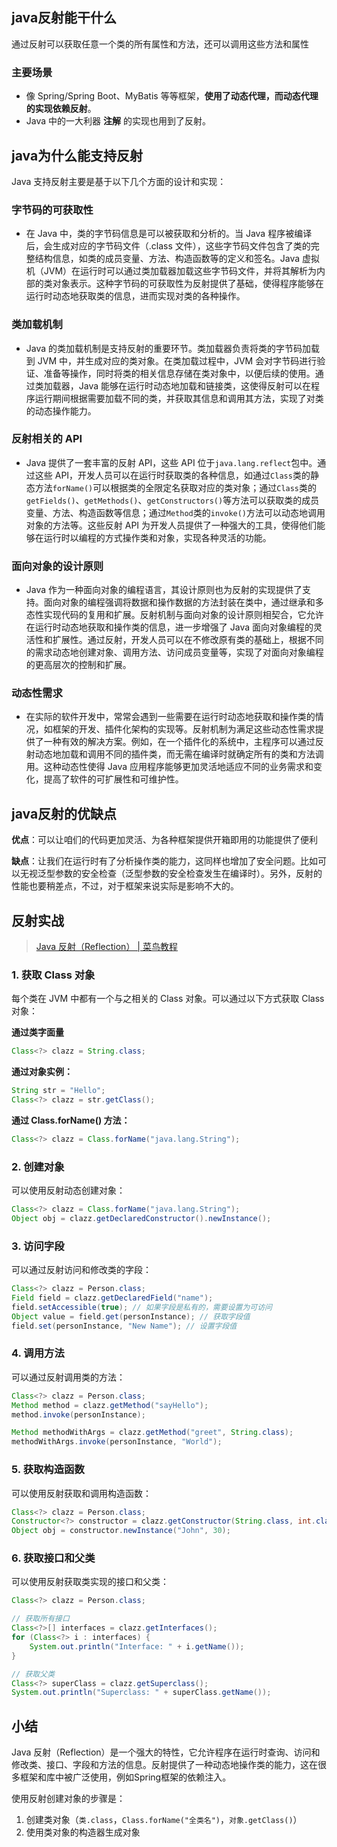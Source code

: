 ## java反射能干什么
通过反射可以获取任意一个类的所有属性和方法，还可以调用这些方法和属性
### 主要场景
- 像 Spring/Spring Boot、MyBatis 等等框架，**使用了动态代理，而动态代理的实现依赖反射**。
- Java 中的一大利器 **注解** 的实现也用到了反射。
## java为什么能支持反射
Java 支持反射主要是基于以下几个方面的设计和实现：

### 字节码的可获取性
- 在 Java 中，类的字节码信息是可以被获取和分析的。当 Java 程序被编译后，会生成对应的字节码文件（.class 文件），这些字节码文件包含了类的完整结构信息，如类的成员变量、方法、构造函数等的定义和签名。Java 虚拟机（JVM）在运行时可以通过类加载器加载这些字节码文件，并将其解析为内部的类对象表示。这种字节码的可获取性为反射提供了基础，使得程序能够在运行时动态地获取类的信息，进而实现对类的各种操作。
### 类加载机制
- Java 的类加载机制是支持反射的重要环节。类加载器负责将类的字节码加载到 JVM 中，并生成对应的类对象。在类加载过程中，JVM 会对字节码进行验证、准备等操作，同时将类的相关信息存储在类对象中，以便后续的使用。通过类加载器，Java 能够在运行时动态地加载和链接类，这使得反射可以在程序运行期间根据需要加载不同的类，并获取其信息和调用其方法，实现了对类的动态操作能力。
### 反射相关的 API
- Java 提供了一套丰富的反射 API，这些 API 位于`java.lang.reflect`包中。通过这些 API，开发人员可以在运行时获取类的各种信息，如通过`Class`类的静态方法`forName()`可以根据类的全限定名获取对应的类对象；通过`Class`类的`getFields()`、`getMethods()`、`getConstructors()`等方法可以获取类的成员变量、方法、构造函数等信息；通过`Method`类的`invoke()`方法可以动态地调用对象的方法等。这些反射 API 为开发人员提供了一种强大的工具，使得他们能够在运行时以编程的方式操作类和对象，实现各种灵活的功能。
### 面向对象的设计原则
- Java 作为一种面向对象的编程语言，其设计原则也为反射的实现提供了支持。面向对象的编程强调将数据和操作数据的方法封装在类中，通过继承和多态性实现代码的复用和扩展。反射机制与面向对象的设计原则相契合，它允许在运行时动态地获取和操作类的信息，进一步增强了 Java 面向对象编程的灵活性和扩展性。通过反射，开发人员可以在不修改原有类的基础上，根据不同的需求动态地创建对象、调用方法、访问成员变量等，实现了对面向对象编程的更高层次的控制和扩展。
### 动态性需求
- 在实际的软件开发中，常常会遇到一些需要在运行时动态地获取和操作类的情况，如框架的开发、插件化架构的实现等。反射机制为满足这些动态性需求提供了一种有效的解决方案。例如，在一个插件化的系统中，主程序可以通过反射动态地加载和调用不同的插件类，而无需在编译时就确定所有的类和方法调用。这种动态性使得 Java 应用程序能够更加灵活地适应不同的业务需求和变化，提高了软件的可扩展性和可维护性。
## java反射的优缺点
**优点**：可以让咱们的代码更加灵活、为各种框架提供开箱即用的功能提供了便利

**缺点**：让我们在运行时有了分析操作类的能力，这同样也增加了安全问题。比如可以无视泛型参数的安全检查（泛型参数的安全检查发生在编译时）。另外，反射的性能也要稍差点，不过，对于框架来说实际是影响不大的。
## 反射实战
> [Java 反射（Reflection） | 菜鸟教程](https://www.runoob.com/java/java-reflection.html)
### 1. 获取 Class 对象
每个类在 JVM 中都有一个与之相关的 Class 对象。可以通过以下方式获取 Class 对象：

**通过类字面量**
```java
Class<?> clazz = String.class;
```
**通过对象实例：**
```java
String str = "Hello";
Class<?> clazz = str.getClass();
```
**通过 Class.forName() 方法：**
```java
Class<?> clazz = Class.forName("java.lang.String");
```

### 2. 创建对象

可以使用反射动态创建对象：
```java
Class<?> clazz = Class.forName("java.lang.String");
Object obj = clazz.getDeclaredConstructor().newInstance();
```

### 3. 访问字段

可以通过反射访问和修改类的字段：
```java
Class<?> clazz = Person.class;
Field field = clazz.getDeclaredField("name");
field.setAccessible(true); // 如果字段是私有的，需要设置为可访问
Object value = field.get(personInstance); // 获取字段值
field.set(personInstance, "New Name"); // 设置字段值
```

### 4. 调用方法

可以通过反射调用类的方法：
```java
Class<?> clazz = Person.class;
Method method = clazz.getMethod("sayHello");
method.invoke(personInstance);

Method methodWithArgs = clazz.getMethod("greet", String.class);
methodWithArgs.invoke(personInstance, "World");
```
### 5. 获取构造函数

可以使用反射获取和调用构造函数：
```java
Class<?> clazz = Person.class;
Constructor<?> constructor = clazz.getConstructor(String.class, int.class);
Object obj = constructor.newInstance("John", 30);
```
### 6. 获取接口和父类

可以使用反射获取类实现的接口和父类：
```java
Class<?> clazz = Person.class;

// 获取所有接口
Class<?>[] interfaces = clazz.getInterfaces();
for (Class<?> i : interfaces) {
    System.out.println("Interface: " + i.getName());
}

// 获取父类
Class<?> superClass = clazz.getSuperclass();
System.out.println("Superclass: " + superClass.getName());
```

## 小结
Java 反射（Reflection）是一个强大的特性，它允许程序在运行时查询、访问和修改类、接口、字段和方法的信息。反射提供了一种动态地操作类的能力，这在很多框架和库中被广泛使用，例如Spring框架的依赖注入。

使用反射创建对象的步骤是：
1. 创建类对象（`类.class`，`Class.forName("全类名")`，`对象.getClass()`）
2. 使用类对象的构造器生成对象